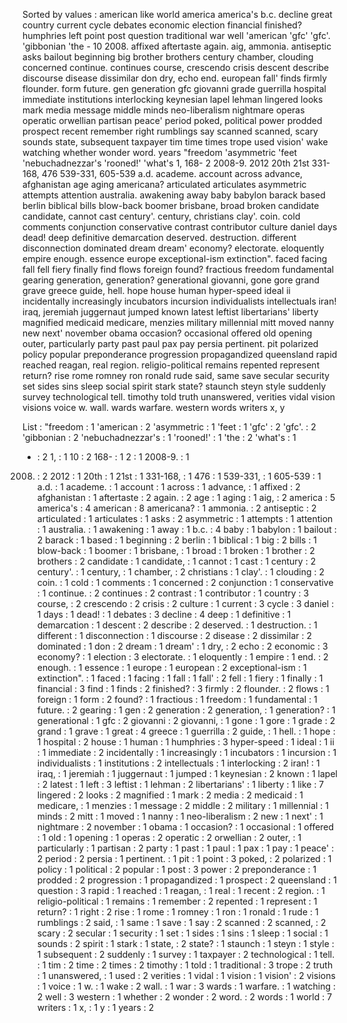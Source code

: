 Sorted by values :
american like world america america's b.c. decline great country current cycle debates economic election financial finished? humphries left point post question traditional war well 'american 'gfc' 'gfc'. 'gibbonian 'the - 10 2008. affixed aftertaste again. aig, ammonia. antiseptic asks bailout beginning big brother brothers century chamber, clouding concerned continue. continues course, crescendo crisis descent describe discourse disease dissimilar don dry, echo end. european fall' finds firmly flounder. form future. gen generation gfc giovanni grade guerrilla hospital immediate institutions interlocking keynesian lapel lehman lingered looks mark media message middle minds neo-liberalism nightmare operas operatic orwellian partisan peace' period poked, political power prodded prospect recent remember right rumblings say scanned scanned, scary sounds state, subsequent taxpayer tim time times trope used vision' wake watching whether wonder word. years "freedom 'asymmetric 'feet 'nebuchadnezzar's 'rooned!' 'what's 1, 168- 2 2008-9. 2012 20th 21st 331-168, 476 539-331, 605-539 a.d. academe. account across advance, afghanistan age aging americana? articulated articulates asymmetric attempts attention australia. awakening away baby babylon barack based berlin biblical bills blow-back boomer brisbane, broad broken candidate candidate, cannot cast century'. century, christians clay'. coin. cold comments conjunction conservative contrast contributor culture daniel days dead! deep definitive demarcation deserved. destruction. different disconnection dominated dream dream' economy? electorate. eloquently empire enough. essence europe exceptional-ism extinction". faced facing fall fell fiery finally find flows foreign found? fractious freedom fundamental gearing generation, generation? generational giovanni, gone gore grand grave greece guide, hell. hope house human hyper-speed ideal ii incidentally increasingly incubators incursion individualists intellectuals iran! iraq, jeremiah juggernaut jumped known latest leftist libertarians' liberty magnified medicaid medicare, menzies military millennial mitt moved nanny new next' november obama occasion? occasional offered old opening outer, particularly party past paul pax pay persia pertinent. pit polarized policy popular preponderance progression propagandized queensland rapid reached reagan, real region. religio-political remains repented represent return? rise rome romney ron ronald rude said, same save secular security set sides sins sleep social spirit stark state? staunch steyn style suddenly survey technological tell. timothy told truth unanswered, verities vidal vision visions voice w. wall. wards warfare. western words writers x, y 

List :
"freedom : 1
'american : 2
'asymmetric : 1
'feet : 1
'gfc' : 2
'gfc'. : 2
'gibbonian : 2
'nebuchadnezzar's : 1
'rooned!' : 1
'the : 2
'what's : 1
- : 2
1, : 1
10 : 2
168- : 1
2 : 1
2008-9. : 1
2008. : 2
2012 : 1
20th : 1
21st : 1
331-168, : 1
476 : 1
539-331, : 1
605-539 : 1
a.d. : 1
academe. : 1
account : 1
across : 1
advance, : 1
affixed : 2
afghanistan : 1
aftertaste : 2
again. : 2
age : 1
aging : 1
aig, : 2
america : 5
america's : 4
american : 8
americana? : 1
ammonia. : 2
antiseptic : 2
articulated : 1
articulates : 1
asks : 2
asymmetric : 1
attempts : 1
attention : 1
australia. : 1
awakening : 1
away : 1
b.c. : 4
baby : 1
babylon : 1
bailout : 2
barack : 1
based : 1
beginning : 2
berlin : 1
biblical : 1
big : 2
bills : 1
blow-back : 1
boomer : 1
brisbane, : 1
broad : 1
broken : 1
brother : 2
brothers : 2
candidate : 1
candidate, : 1
cannot : 1
cast : 1
century : 2
century'. : 1
century, : 1
chamber, : 2
christians : 1
clay'. : 1
clouding : 2
coin. : 1
cold : 1
comments : 1
concerned : 2
conjunction : 1
conservative : 1
continue. : 2
continues : 2
contrast : 1
contributor : 1
country : 3
course, : 2
crescendo : 2
crisis : 2
culture : 1
current : 3
cycle : 3
daniel : 1
days : 1
dead! : 1
debates : 3
decline : 4
deep : 1
definitive : 1
demarcation : 1
descent : 2
describe : 2
deserved. : 1
destruction. : 1
different : 1
disconnection : 1
discourse : 2
disease : 2
dissimilar : 2
dominated : 1
don : 2
dream : 1
dream' : 1
dry, : 2
echo : 2
economic : 3
economy? : 1
election : 3
electorate. : 1
eloquently : 1
empire : 1
end. : 2
enough. : 1
essence : 1
europe : 1
european : 2
exceptional-ism : 1
extinction". : 1
faced : 1
facing : 1
fall : 1
fall' : 2
fell : 1
fiery : 1
finally : 1
financial : 3
find : 1
finds : 2
finished? : 3
firmly : 2
flounder. : 2
flows : 1
foreign : 1
form : 2
found? : 1
fractious : 1
freedom : 1
fundamental : 1
future. : 2
gearing : 1
gen : 2
generation : 2
generation, : 1
generation? : 1
generational : 1
gfc : 2
giovanni : 2
giovanni, : 1
gone : 1
gore : 1
grade : 2
grand : 1
grave : 1
great : 4
greece : 1
guerrilla : 2
guide, : 1
hell. : 1
hope : 1
hospital : 2
house : 1
human : 1
humphries : 3
hyper-speed : 1
ideal : 1
ii : 1
immediate : 2
incidentally : 1
increasingly : 1
incubators : 1
incursion : 1
individualists : 1
institutions : 2
intellectuals : 1
interlocking : 2
iran! : 1
iraq, : 1
jeremiah : 1
juggernaut : 1
jumped : 1
keynesian : 2
known : 1
lapel : 2
latest : 1
left : 3
leftist : 1
lehman : 2
libertarians' : 1
liberty : 1
like : 7
lingered : 2
looks : 2
magnified : 1
mark : 2
media : 2
medicaid : 1
medicare, : 1
menzies : 1
message : 2
middle : 2
military : 1
millennial : 1
minds : 2
mitt : 1
moved : 1
nanny : 1
neo-liberalism : 2
new : 1
next' : 1
nightmare : 2
november : 1
obama : 1
occasion? : 1
occasional : 1
offered : 1
old : 1
opening : 1
operas : 2
operatic : 2
orwellian : 2
outer, : 1
particularly : 1
partisan : 2
party : 1
past : 1
paul : 1
pax : 1
pay : 1
peace' : 2
period : 2
persia : 1
pertinent. : 1
pit : 1
point : 3
poked, : 2
polarized : 1
policy : 1
political : 2
popular : 1
post : 3
power : 2
preponderance : 1
prodded : 2
progression : 1
propagandized : 1
prospect : 2
queensland : 1
question : 3
rapid : 1
reached : 1
reagan, : 1
real : 1
recent : 2
region. : 1
religio-political : 1
remains : 1
remember : 2
repented : 1
represent : 1
return? : 1
right : 2
rise : 1
rome : 1
romney : 1
ron : 1
ronald : 1
rude : 1
rumblings : 2
said, : 1
same : 1
save : 1
say : 2
scanned : 2
scanned, : 2
scary : 2
secular : 1
security : 1
set : 1
sides : 1
sins : 1
sleep : 1
social : 1
sounds : 2
spirit : 1
stark : 1
state, : 2
state? : 1
staunch : 1
steyn : 1
style : 1
subsequent : 2
suddenly : 1
survey : 1
taxpayer : 2
technological : 1
tell. : 1
tim : 2
time : 2
times : 2
timothy : 1
told : 1
traditional : 3
trope : 2
truth : 1
unanswered, : 1
used : 2
verities : 1
vidal : 1
vision : 1
vision' : 2
visions : 1
voice : 1
w. : 1
wake : 2
wall. : 1
war : 3
wards : 1
warfare. : 1
watching : 2
well : 3
western : 1
whether : 2
wonder : 2
word. : 2
words : 1
world : 7
writers : 1
x, : 1
y : 1
years : 2
